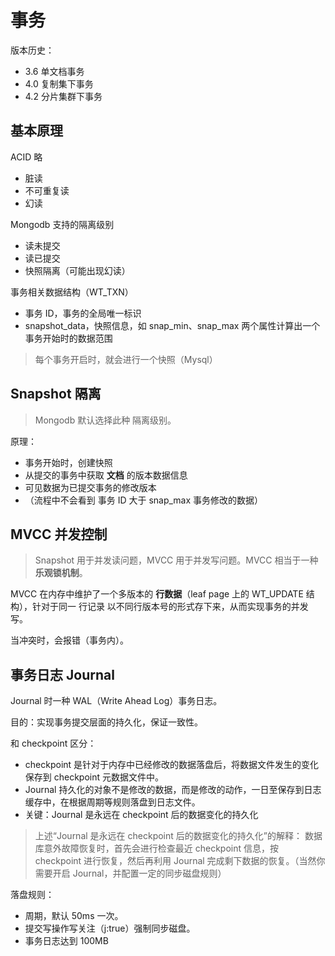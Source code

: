 # 事务

版本历史：
- 3.6 单文档事务
- 4.0 复制集下事务
- 4.2 分片集群下事务

## 基本原理

ACID 略

- 脏读
- 不可重复读
- 幻读

Mongodb 支持的隔离级别

- 读未提交
- 读已提交
- 快照隔离（可能出现幻读）

事务相关数据结构（WT_TXN）

- 事务 ID，事务的全局唯一标识
- snapshot_data，快照信息，如 snap_min、snap_max 两个属性计算出一个事务开始时的数据范围

> 每个事务开启时，就会进行一个快照（Mysql）

## Snapshot 隔离

> Mongodb 默认选择此种 隔离级别。

原理：
- 事务开始时，创建快照
- 从提交的事务中获取 **文档** 的版本数据信息
- 可见数据为已提交事务的修改版本
- （流程中不会看到 事务 ID 大于 snap_max 事务修改的数据）

## MVCC 并发控制

> Snapshot 用于并发读问题，MVCC 用于并发写问题。MVCC 相当于一种**乐观锁机制**。

MVCC 在内存中维护了一个多版本的 **行数据**（leaf page 上的 WT_UPDATE 结构），针对于同一 行记录 以不同行版本号的形式存下来，从而实现事务的并发写。

当冲突时，会报错（事务内）。

## 事务日志 Journal

Journal 时一种 WAL（Write Ahead Log）事务日志。

目的：实现事务提交层面的持久化，保证一致性。

和 checkpoint 区分：
- checkpoint 是针对于内存中已经修改的数据落盘后，将数据文件发生的变化保存到 checkpoint 元数据文件中。
- Journal 持久化的对象不是修改的数据，而是修改的动作，一日至保存到日志缓存中，在根据周期等规则落盘到日志文件。
- 关键：Journal 是永远在 checkpoint 后的数据变化的持久化

> 上述“Journal 是永远在 checkpoint 后的数据变化的持久化”的解释：
> 数据库意外故障恢复时，首先会进行检查最近 checkpoint 信息，按 checkpoint 进行恢复，然后再利用 Journal 完成剩下数据的恢复。（当然你需要开启 Journal，并配置一定的同步磁盘规则）

落盘规则：
- 周期，默认 50ms 一次。
- 提交写操作写关注（j:true）强制同步磁盘。
- 事务日志达到 100MB
